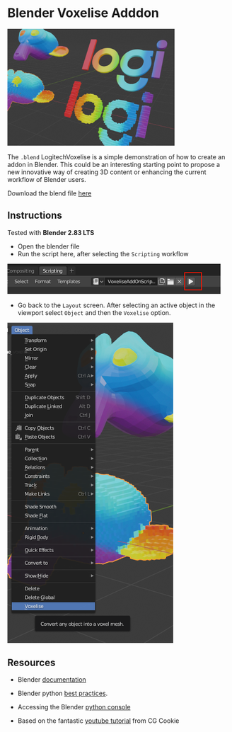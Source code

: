 # Blender Voxelise Adddon

<img src="..\img\blenderAddon\blenderVoxelise.png"  style="max-width: 75%">

The `.blend` LogitechVoxelise is a simple demonstration of how to create an addon in Blender.
This could be an interesting starting point to propose a new innovative way of creating 3D content or enhancing the current workflow of Blender users.

Download the blend file [here](https://github.com/Logitech/hackzurich2020/blob/master/blenderAddon/LogitechVoxelise.blend)  

## Instructions
Tested with **Blender 2.83 LTS**

* Open the blender file
* Run the script here, after selecting the `Scripting` workflow
<img src="..\img\blenderAddon\blenderAddonRun.png">

* Go back to the `Layout` screen. After selecting an active object in the viewport select `Object` and then the `Voxelise` option.

<img src="..\img\blenderAddon\voxeliseUI.png">

## Resources

* Blender [documentation](https://docs.blender.org/api/current/index.html) 
* Blender python [best practices](https://docs.blender.org/api/current/info_best_practice.html).

* Accessing the Blender [python console](https://docs.blender.org/manual/en/latest/editors/python_console.html)

* Based on the fantastic [youtube tutorial](https://www.youtube.com/watch?v=l9wSDtqThmQ) from CG Cookie